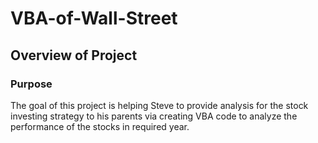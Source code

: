 # VBA-of-Wall-Street

## Overview of Project

### Purpose
The goal of this project is helping Steve to provide analysis for the stock investing strategy to his parents via creating VBA code to analyze the performance of the stocks in required year.